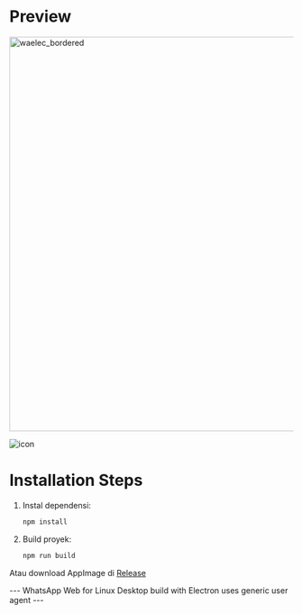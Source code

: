 # Preview
<img src="https://github.com/user-attachments/assets/a52d64be-0856-44dd-b6ae-b22a9b72ee44" alt="waelec_bordered" width="700" />

![icon](https://github.com/user-attachments/assets/5408334b-e694-4f58-925d-8bfef1b586e0)


# Installation Steps

1. Instal dependensi:
   ```bash
   npm install
2. Build proyek:
   ```bash
   npm run build

Atau download AppImage di [Release](https://github.com/alb-soul/whatsapp-electron/releases)

--- WhatsApp Web for Linux Desktop build with Electron uses generic user agent ---
